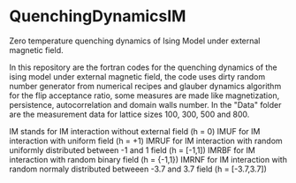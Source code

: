 # QuenchingDynamicsIM
Zero temperature quenching dynamics of Ising Model under external magnetic field.

In this repository are the fortran codes for the quenching dynamics of the ising model under external magnetic field, the code uses dirty random number generator from numerical recipes and glauber dynamics algorithm for the flip acceptance ratio, some measures are made like magnetization, persistence, autocorrelation and domain walls number.
In the "Data" folder are the measurement data for lattice sizes 100, 300, 500 and 800.

IM stands for IM interaction without external field (h = 0)
IMUF for IM interaction with uniform field (h = +1)
IMRUF for IM interaction with random uniformly distributed between -1 and 1 field (h = [-1,1])
IMRBF for IM interaction with random binary field (h = {-1,1})
IMRNF for IM interaction with random normaly distributed betweeen -3.7 and 3.7 field (h = [-3.7,3.7])


